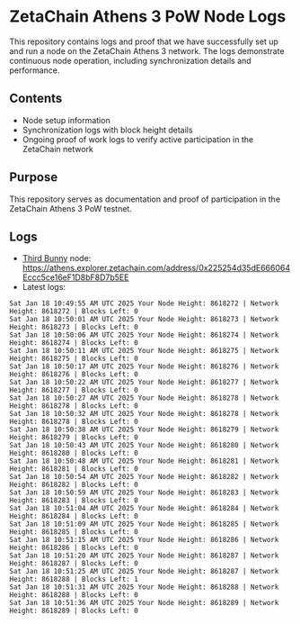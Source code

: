 # ZetaChain Athens 3 PoW Node Logs
This repository contains logs and proof that we have successfully set up and run a node on the ZetaChain Athens 3 network. The logs demonstrate continuous node operation, including synchronization details and performance.

## Contents
- Node setup information
- Synchronization logs with block height details
- Ongoing proof of work logs to verify active participation in the ZetaChain network

## Purpose
This repository serves as documentation and proof of participation in the ZetaChain Athens 3 PoW testnet.

## Logs

- [Third Bunny](https://thirdbunny.xyz/) node: https://athens.explorer.zetachain.com/address/0x225254d35dE666064Eccc5ce16eF1D8bF8D7b5EE
- Latest logs:
```
Sat Jan 18 10:49:55 AM UTC 2025 Your Node Height: 8618272 | Network Height: 8618272 | Blocks Left: 0
Sat Jan 18 10:50:01 AM UTC 2025 Your Node Height: 8618273 | Network Height: 8618273 | Blocks Left: 0
Sat Jan 18 10:50:06 AM UTC 2025 Your Node Height: 8618274 | Network Height: 8618274 | Blocks Left: 0
Sat Jan 18 10:50:11 AM UTC 2025 Your Node Height: 8618275 | Network Height: 8618275 | Blocks Left: 0
Sat Jan 18 10:50:17 AM UTC 2025 Your Node Height: 8618276 | Network Height: 8618276 | Blocks Left: 0
Sat Jan 18 10:50:22 AM UTC 2025 Your Node Height: 8618277 | Network Height: 8618277 | Blocks Left: 0
Sat Jan 18 10:50:27 AM UTC 2025 Your Node Height: 8618278 | Network Height: 8618278 | Blocks Left: 0
Sat Jan 18 10:50:32 AM UTC 2025 Your Node Height: 8618278 | Network Height: 8618278 | Blocks Left: 0
Sat Jan 18 10:50:38 AM UTC 2025 Your Node Height: 8618279 | Network Height: 8618279 | Blocks Left: 0
Sat Jan 18 10:50:43 AM UTC 2025 Your Node Height: 8618280 | Network Height: 8618280 | Blocks Left: 0
Sat Jan 18 10:50:48 AM UTC 2025 Your Node Height: 8618281 | Network Height: 8618281 | Blocks Left: 0
Sat Jan 18 10:50:54 AM UTC 2025 Your Node Height: 8618282 | Network Height: 8618282 | Blocks Left: 0
Sat Jan 18 10:50:59 AM UTC 2025 Your Node Height: 8618283 | Network Height: 8618283 | Blocks Left: 0
Sat Jan 18 10:51:04 AM UTC 2025 Your Node Height: 8618284 | Network Height: 8618284 | Blocks Left: 0
Sat Jan 18 10:51:09 AM UTC 2025 Your Node Height: 8618285 | Network Height: 8618285 | Blocks Left: 0
Sat Jan 18 10:51:15 AM UTC 2025 Your Node Height: 8618286 | Network Height: 8618286 | Blocks Left: 0
Sat Jan 18 10:51:20 AM UTC 2025 Your Node Height: 8618287 | Network Height: 8618287 | Blocks Left: 0
Sat Jan 18 10:51:25 AM UTC 2025 Your Node Height: 8618287 | Network Height: 8618288 | Blocks Left: 1
Sat Jan 18 10:51:31 AM UTC 2025 Your Node Height: 8618288 | Network Height: 8618288 | Blocks Left: 0
Sat Jan 18 10:51:36 AM UTC 2025 Your Node Height: 8618289 | Network Height: 8618289 | Blocks Left: 0
```
